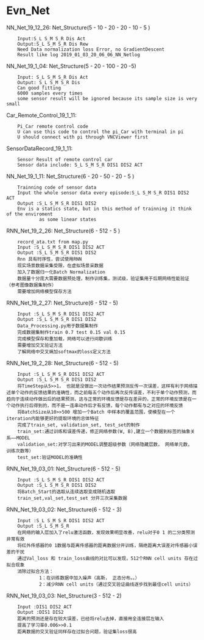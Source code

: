 # Evn_Net
NN_Net_19_12_26: Net_Structure(5 - 10 - 20 - 20 - 10 - 5 )

        Input:S_L S_M S_R Dis Act
        Output:S_L S_M S_R Dis Rew
        Need Data normalization loss Error, no GradientDescent
        Result like log 2019_01_03_20_06_06_NN_Netlog
NN_Net_19_1_04: Net_Structure(5 - 20 - 100 - 20 -5)

        Input: S_L S_M S_R Dis Act
        Output: S_L S_M S_R Dis 
        Can good fitting 
        6000 samples every times
        some sensor result will be ignored because its sample size is very small

Car_Remote_Control_19_1_11:
        
        Pi_Car remote control code
        U can use this code to control the pi_Car with terminal in pi
        U should connect with pi through VNCViewer first

SensorDataRecord_19_1_11:
        
        Sensor Result of remote control car
        Sensor data include: S_L S_M S_R DIS1 DIS2 ACT
 
NN_Net_19_1_11: Net_Structure(6 - 20 - 50 - 20 - 5 )
        
        Trainning code of sensor data
        Input the whole sensor data every episode:S_L S_M S_R DIS1 DIS2 ACT
        Output :S_L S_M S_R DIS1 DIS2
        Env is a statics state, but in this method of trainning it think of the enviroment
                as some linear states
                
RNN_Net_19_2_26: Net_Structure(6 - 512 - 5 )

        record_ata.txt from map.py 
        Input :S_L S_M S_R DIS1 DIS2 ACT
        Output :S_L S_M S_R DIS1 DIS2
        Rnn 具有时序性，尝试使用RNN
        现实场景数据采集受限，在虚拟场景采数据
        加入了数据归一化Batch Normalization
        数据量十分庞大需要数据预处理，制作训练集，测试级，验证集用于后期网络性能验证（参考图像数据集制作）
        需要增加网络模型保存方法

RNN_Net_19_2_27: Net_Structure(6 - 512 - 5)
	
        Input :S_L S_M S_R DIS1 DIS2 ACT
        Output :S_L S_M S_R DIS1 DIS2
        Data_Processing.py用于数据集制作
        完成数据集制作train 0.7 test 0.15 val 0.15
        完成模型保存和重加载，网络可以进行间歇训练
        需要增加交叉验证方法
        了解网络中交叉熵加softmax的loss定义方法

 RNN_Net_19_2_28: Net_Structure(6 - 512 - 5)

        Input :S_L S_M S_R DIS1 DIS2 ACT
        Output :S_L S_M S_R DIS1 DIS2
        将TimeStep从5>>1， 也就是没做出一次动作结果预测反传一次误差，这样有利于网络描述单个动作的反馈结果的准确性，而之前每五个动作后再次反传误差，不利于单个动作预测，而趋向于连续动作做出后的结果预测，这与正常的环境反馈是存在差异的，正常的环境反馈是在一个动作执行后得到的，而不是一连串动作后才有反馈，每个动作都有与之对应的环境反馈
        将BatchSize从10>>500 增加一个Batch 中样本的覆盖范围，使模型在一个iteration内能够更好的提取环境的总体特征
        完成了train_set, validation_set, test_set的制作
        train_set:通过训练和误差传递，修正网络参数(W, B),建立一个数据到标签的抽象关系——MODEL
        validation_set:对学习出来的MODEL调整超级参数（网络隐藏层数， 网络单元数， 训练次数等）
        test_set:验证MODEL的准确性

 RNN_Net_19_03_01: Net_Structure(6 - 512 - 5)

        Input :S_L S_M S_R DIS1 DIS2 ACT
        Output :S_L S_M S_R DIS1 DIS2
        将Batch_Start的选取从连续选取变成随机选取
        train_set,val_set,test_set 分开三次采集数据

 RNN_Net_19_03_02: Net_Structure(6 - 512 - 3)

        Input :S_L S_M S_R DIS1 DIS2 ACT
        Output :S_L S_M S_R
        在网络的输入层加入了relu激活函数，发现效果明显改善，relu对于0 1 的二分类预测非常有效
        将红外传感器的0 1数据与距离传感器的距离数据分开训练，隔绝距离大误差对传感器小误差的干扰
        通过Val_loss 和 train_loss曲线的对比可以发现，512个RNN cell units 存在过拟合现象
        消除过拟合方法：
                1：在训练数据中加入噪声（高斯， 正态分布。。）
                2：减少RNN cell units（通过交叉验证曲线逐步找到最佳cell units）

 RNN_Net_19_03_03: Net_Structure(3 - 512 - 2)
        
        Input :DIS1 DIS2 ACT
        Output :DIS1 DIS2
        距离的预测还是存在较大误差，已经将relu去掉，直接用全连接层左输入
        提高了学习率0.006>>0.1
        距离数据的交叉验证同样存在过拟合问题，验证集loss很高
        





































